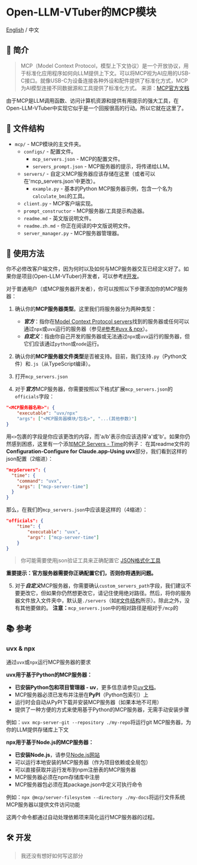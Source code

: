 # Open-LLM-VTuber的MCP模块

[English](./readme.md) / 中文

## 📄 简介

> MCP（Model Context Protocol，模型上下文协议）是一个开放协议，用于标准化应用程序如何向LLM提供上下文。可以将MCP视为AI应用的USB-C接口。就像USB-C为设备连接各种外设和配件提供了标准化方式，MCP为AI模型连接不同数据源和工具提供了标准化方式。
> 来源：[MCP官方文档][1]

由于MCP是LLM调用函数、访问计算机资源和提供有用提示的强大工具，在Open-LLM-VTuber中实现它似乎是一个回报很高的行动。所以它就在这里了。

## 📁 文件结构

- `mcp/` - MCP模块的主文件夹。
    - `configs/` - 配置文件。
        - `mcp_servers.json` - MCP的配置文件。
        - `servers_prompt.json` - MCP服务器的提示，将传递给LLM。
    - `servers/` - 自定义MCP服务器应该存储在这里（或者可以在'mcp_servers.json'中更改）。
        - `example.py` - 基本的Python MCP服务器示例，包含一个名为`calculate_bmi`的工具。
    - `client.py` - MCP客户端实现。
    - `prompt_constructor` - MCP服务器/工具提示构造器。
    - `readme.md` - 英文版说明文件。
    - `readme.zh.md` - 你正在阅读的中文版说明文件。
    - `server_manager.py` - MCP服务器管理器。

## 🔧 使用方法

你不必修改客户端文件，因为何时以及如何与MCP服务器交互已经定义好了。如果你是项目(Open-LLM-VTuber)开发者，可以参考[#开发](#️-开发)。

对于普通用户（或MCP服务器开发者），你可以按照以下步骤添加你的MCP服务器：

1. 确认你的**MCP服务器类型**。这里我们将服务器分为两种类型：
    - ***官方***：指你在[Model Context Protocol servers][2]找到的服务器或任何可以通过`npx`或`uvx`运行的服务器（参见[#参考#uvx & npx](#uvx--npx)）。
    - ***自定义***：指由你自己开发的服务器或无法通过`npx`或`uvx`运行的服务器，但它们应该通过`python`或`node`运行。

2. 确认你的**MCP服务器文件类型**是否被支持。目前，我们支持`.py`（Python文件）和`.js`（从TypeScript编译）。

3. 打开`mcp_servers.json`

4. 对于***官方***MCP服务器，你需要按照以下格式扩展`mcp_servers.json`的`officials`字段：
```json
"<MCP服务器名称>": {
    "executable": "uvx/npx"
    "args": ["<MCP服务器模块/包名>", "...(其他参数)"]
}
```
用`<>`包裹的字段是你应该更改的内容，而'a/b'表示你应该选择'a'或'b'。如果你仍然感到困惑，这里有一个添加[MCP Servers - Time][3]的例子：
在其readme文件的**Configuration-Configure for Claude.app-Using uvx**部分，我们看到这样的json配置（2缩进）：
```json
"mcpServers": {
  "time": {
    "command": "uvx",
    "args": ["mcp-server-time"]
  }
}
```
那么，在我们的`mcp_servers.json`中应该是这样的（4缩进）：
```json
"officials": {
    "time": {
        "executable": "uvx",
        "args": ["mcp-server-time"]
    }
}
```
> 你可能需要使用json验证工具来正确配置它
> [JSON格式化工具][4]

**重要提示：官方服务器需要你正确配置它们，否则你将遇到问题。**

5. 对于***自定义***MCP服务器，你需要确认`custom_servers_path`字段，我们建议不要更改它，但如果你仍然想更改它，请记住使用绝对路径。然后，将你的服务器文件放入文件夹中，默认是`./servers`（如[#文件结构](#-文件结构)所示）。除此之外，没有其他要做的。
**注意：**`mcp_servers.json`中的相对路径是相对于`/mcp`的

## 📚 参考

### uvx & npx
通过`uvx`或`npx`运行MCP服务器的要求

**uvx用于基于Python的MCP服务器：**

- **已安装Python包和项目管理器 - uv**，更多信息请参见[uv文档][5]。
- MCP服务器必须已发布并注册在**PyPI**（Python包索引）上
- 运行时会自动从PyPI下载并安装MCP服务器（如果本地不可用）
- 提供了一种方便的方式来使用基于Python的MCP服务器，无需手动安装步骤

例如：`uvx mcp-server-git --repository ./my-repo`将运行git MCP服务器，为你的LLM提供存储库上下文

**npx用于基于Node.js的MCP服务器：**

- **已安装Node.js**，请参见[Node.js网站][6]
- 可以运行本地安装的MCP服务器（作为项目依赖或全局包）
- 可以直接获取并运行发布到npm注册表的MCP服务器
- MCP服务器必须在npm存储库中注册
- MCP服务器包必须在其package.json中定义可执行命令

例如：`npx @mcp/server-filesystem --directory ./my-docs`将运行文件系统MCP服务器以提供文件访问功能

这两个命令都通过自动处理依赖项来简化运行MCP服务器的过程。

## 🛠️ 开发

> 我还没有想好如何写这部分

[1]: <https://mcp-docs.cn/introduction>
[2]: <https://github.com/modelcontextprotocol/servers>
[3]: <https://github.com/modelcontextprotocol/servers/tree/main/src/time#configuration>
[4]: <https://www.json.cn/>
[5]: <https://hellowac.github.io/uv-zh-cn/#_2>
[6]: <https://nodejs.org/zh-cn>